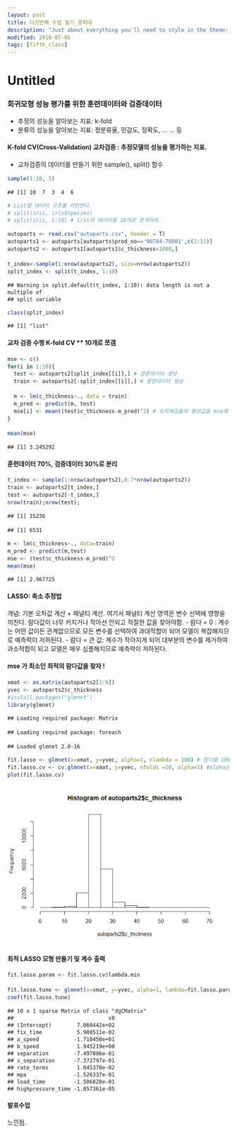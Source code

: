 ```yaml
---
layout: post
title: 다섯번째 수업 필기_경희대
description: "Just about everything you'll need to style in the theme: headings, paragraphs, blockquotes, tables, code blocks, and more."
modified: 2018-07-05
tags: [fifth_class]
---
```




Untitled
================

### 회귀모형 성능 평가를 위한 훈련데이터와 검증데이터

-   추정의 성능을 알아보는 지표: k-fold
-   분류의 성능을 알아보는 지표: 정분류율, 민감도, 정확도, ... ... 등

#### K-fold CV(Cross-Validation) 교차검증 : 추정모델의 성능을 평가하는 지표.

-   교차검증의 데이터를 만들기 위한 sample(), split() 함수

``` r
sample(1:10, 5)
```

    ## [1] 10  7  3  4  6

``` r
# List형 데이터 구조를 리턴한다.
# split(iris, iris$Species)
# split(iris, 1:10) # iris의 데이터를 10개로 쪼개어라.
```

``` r
autoparts <- read.csv("autoparts.csv", header = T)
autoparts1 <- autoparts[autoparts$prod_no=='90784-76001',c(2:11)]
autoparts2 <- autoparts1[autoparts1$c_thickness<1000,]

t_index<-sample(1:nrow(autoparts2), size=nrow(autoparts2))
split_index <- split(t_index, 1:10)
```

    ## Warning in split.default(t_index, 1:10): data length is not a multiple of
    ## split variable

``` r
class(split_index)
```

    ## [1] "list"

#### 교차 검증 수행 K-fold CV \*\* 10개로 쪼갬

``` r
mse <- c()
for(i in 1:10){
  test <- autoparts2[split_index[[i]],] # 검증데이터 생성
  train <- autoparts2[-split_index[[i]],] # 훈련데이터 생성
  
  m <- lm(c_thickness~., data = train)
  m_pred <- predict(m, test)
  mse[i] <- mean((test$c_thickness-m_pred)^2) # 오차제곱들의 평균값을 mse에 저장.
}

mean(mse)
```

    ## [1] 3.245292

#### 훈련데이터 70%, 검증데이터 30%로 분리

``` r
t_index <- sample(1:nrow(autoparts2),0.7*nrow(autoparts2))
train <- autoparts2[t_index,]
test <- autoparts2[-t_index,]
nrow(train);nrow(test);
```

    ## [1] 15236

    ## [1] 6531

``` r
m <- lm(c_thickness~., data=train)
m_pred <- predict(m,test)
mse <- (test$c_thickness-m_pred)^2
mean(mse)
```

    ## [1] 2.967725

#### LASSO: 축소 추정법

개념: 기본 오차값 계산 + 패널티 계산. 여기서 패널티 계산 영역은 변수 선택에 영향을 끼친다. 람다값이 너무 커지거나 작아선 안되고 적절한 값을 찾아야함. - 람다 = 0 : 계수는 어떤 값이든 관계없으므로 모든 변수를 선택하여 과대적합이 되어 모델이 복잡해지므로 예측력이 저하된다. - 람다 = 큰 값: 계수가 작아지게 되어 대부분의 변수를 제거하여 과소적합이 되고 모델은 매우 심플해지므로 예측력이 저하된다.

#### mse 가 최소인 최적의 람다값을 찾자 !

``` r
xmat <- as.matrix(autoparts2[1:9])
yvec <- autoparts2$c_thickness
#install.packages("glmnet")
library(glmnet)
```

    ## Loading required package: Matrix

    ## Loading required package: foreach

    ## Loaded glmnet 2.0-16

``` r
fit.lasso <- glmnet(x=xmat, y=yvec, alpha=1, nlambda = 100) # 람다를 100개 만들어 준다.
fit.lasso.cv <- cv.glmnet(x=xmat, y=yvec, nfolds =10, alpha=1) #alpha는 LASSO 수행 옵션
plot(fit.lasso.cv) 
```

![](/assets/img/unnamed-chunk-5-1.png)

#### 최적 LASSO 모형 만들기 및 계수 출력

``` r
fit.lasso.param <- fit.lasso.cv$lambda.min

fit.lasso.tune <- glmnet(x=xmat, y=yvec, alpha=1, lambda=fit.lasso.param)
coef(fit.lasso.tune)
```

    ## 10 x 1 sparse Matrix of class "dgCMatrix"
    ##                              s0
    ## (Intercept)        7.060442e+02
    ## fix_time           5.908511e-02
    ## a_speed           -1.710450e+01
    ## b_speed            1.945219e+00
    ## separation        -7.497086e-01
    ## s_separation      -7.372797e-01
    ## rate_terms         1.045370e-02
    ## mpa               -1.526337e-01
    ## load_time         -1.506828e-01
    ## highpressure_time -1.857361e-05

#### 발표수업

느낀점.
